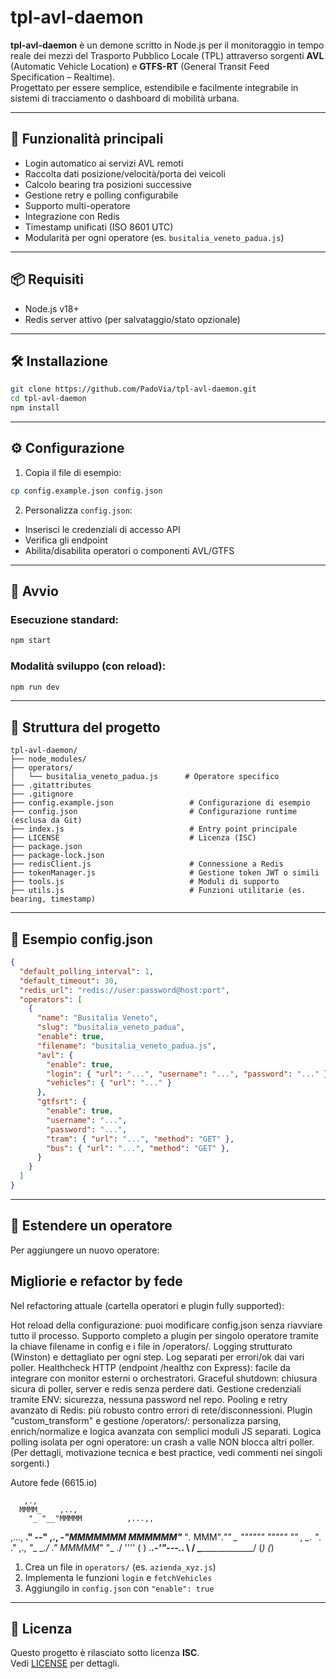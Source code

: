 # tpl-avl-daemon

**tpl-avl-daemon** è un demone scritto in Node.js per il monitoraggio in tempo reale dei mezzi del Trasporto Pubblico Locale (TPL) attraverso sorgenti **AVL** (Automatic Vehicle Location) e **GTFS-RT** (General Transit Feed Specification – Realtime).  
Progettato per essere semplice, estendibile e facilmente integrabile in sistemi di tracciamento o dashboard di mobilità urbana.

---

## 🚀 Funzionalità principali

- Login automatico ai servizi AVL remoti
- Raccolta dati posizione/velocità/porta dei veicoli
- Calcolo bearing tra posizioni successive
- Gestione retry e polling configurabile
- Supporto multi-operatore
- Integrazione con Redis
- Timestamp unificati (ISO 8601 UTC)
- Modularità per ogni operatore (es. `busitalia_veneto_padua.js`)

---

## 📦 Requisiti

- Node.js v18+  
- Redis server attivo (per salvataggio/stato opzionale)

---

## 🛠️ Installazione

```bash
git clone https://github.com/PadoVia/tpl-avl-daemon.git
cd tpl-avl-daemon
npm install
```

---

## ⚙️ Configurazione

1. Copia il file di esempio:

```bash
cp config.example.json config.json
```

2. Personalizza `config.json`:

- Inserisci le credenziali di accesso API
- Verifica gli endpoint
- Abilita/disabilita operatori o componenti AVL/GTFS

---

## 🧪 Avvio

### Esecuzione standard:

```bash
npm start
```

### Modalità sviluppo (con reload):

```bash
npm run dev
```

---

## 📁 Struttura del progetto

```
tpl-avl-daemon/
├── node_modules/
├── operators/
│   └── busitalia_veneto_padua.js      # Operatore specifico
├── .gitattributes
├── .gitignore
├── config.example.json                 # Configurazione di esempio
├── config.json                         # Configurazione runtime (esclusa da Git)
├── index.js                            # Entry point principale
├── LICENSE                             # Licenza (ISC)
├── package.json
├── package-lock.json
├── redisClient.js                      # Connessione a Redis
├── tokenManager.js                     # Gestione token JWT o simili
├── tools.js                            # Moduli di supporto
├── utils.js                            # Funzioni utilitarie (es. bearing, timestamp)
```

---

## 📄 Esempio config.json

```json
{
  "default_polling_interval": 1,
  "default_timeout": 30,
  "redis_url": "redis://user:password@host:port",
  "operators": [
    {
      "name": "Busitalia Veneto",
      "slug": "busitalia_veneto_padua",
      "enable": true,
      "filename": "busitalia_veneto_padua.js",
      "avl": {
        "enable": true,
        "login": { "url": "...", "username": "...", "password": "..." },
        "vehicles": { "url": "..." }
      },
      "gtfsrt": {
        "enable": true,
        "username": "...",
        "password": "...",
        "tram": { "url": "...", "method": "GET" },
        "bus": { "url": "...", "method": "GET" },
      }
    }
  ]
}
```

---

## 🧠 Estendere un operatore

Per aggiungere un nuovo operatore:

## Migliorie e refactor by fede
Nel refactoring attuale (cartella operatori e plugin fully supported):

Hot reload della configurazione: puoi modificare config.json senza riavviare tutto il processo.
Supporto completo a plugin per singolo operatore tramite la chiave filename in config e i file in /operators/.
Logging strutturato (Winston) e dettagliato per ogni step. Log separati per errori/ok dai vari poller.
Healthcheck HTTP (endpoint /healthz con Express): facile da integrare con monitor esterni o orchestratori.
Graceful shutdown: chiusura sicura di poller, server e redis senza perdere dati.
Gestione credenziali tramite ENV: sicurezza, nessuna password nel repo.
Pooling e retry avanzato di Redis: più robusto contro errori di rete/disconnessioni.
Plugin "custom_transform" e gestione /operators/: personalizza parsing, enrich/normalize e logica avanzata con semplici moduli JS separati.
Logica polling isolata per ogni operatore: un crash a valle NON blocca altri poller.
(Per dettagli, motivazione tecnica e best practice, vedi commenti nei singoli sorgenti.)

Autore
fede (6615.io)

       ,.,
      MMMM_    ,..,
        "_ "__"MMMMM          ,...,,
 ,..., __." --"    ,.,     _-"MMMMMMM
MMMMMM"___ "_._   MMM"_."" _ """"""
 """""    "" , \_.   "_. ."
        ,., _"__ \__./ ."
       MMMMM_"  "_    ./
        ''''      (    )
 ._______________.-'____"---._.
  \                          /
   \________________________/
   (_)                    (_)

1. Crea un file in `operators/` (es. `azienda_xyz.js`)
2. Implementa le funzioni `login` e `fetchVehicles`
3. Aggiungilo in `config.json` con `"enable": true`

---

## 🪪 Licenza

Questo progetto è rilasciato sotto licenza **ISC**.  
Vedi [LICENSE](./LICENSE) per dettagli.
